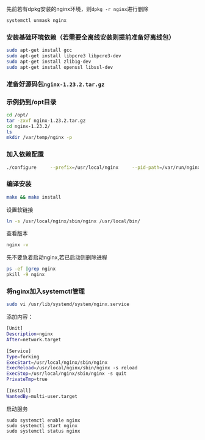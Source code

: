 先前若有dpkg安装的nginx环境，则`dpkg -r nginx`进行删除

```bash
systemctl unmask nginx
```

### 安装基础环境依赖（若需要全离线安装则提前准备好离线包）

```bash
sudo apt-get install gcc
sudo apt-get install libpcre3 libpcre3-dev
sudo apt-get install zlib1g-dev
sudo apt-get install openssl libssl-dev
```

### 准备好源码包`nginx-1.23.2.tar.gz`

### 示例扔到/opt目录

```bash
cd /opt/
tar -zxvf nginx-1.23.2.tar.gz
cd nginx-1.23.2/
ls
mkdir /var/temp/nginx -p
```

### 加入依赖配置

```bash
./configure     --prefix=/usr/local/nginx     --pid-path=/var/run/nginx/nginx.pid     --lock-path=/var/lock/nginx.lock     --error-log-path=/var/log/nginx/error.log     --http-log-path=/var/log/nginx/access.log     --with-http_gzip_static_module     --http-client-body-temp-path=/var/temp/nginx/client     --http-proxy-temp-path=/var/temp/nginx/proxy     --http-fastcgi-temp-path=/var/temp/nginx/fastcgi     --http-uwsgi-temp-path=/var/temp/nginx/uwsgi     --http-scgi-temp-path=/var/temp/nginx/scgi  --with-http_stub_status_module --with-http_ssl_module
```

### 编译安装

```bash
make && make install
```

设置软链接

```bash
ln -s /usr/local/nginx/sbin/nginx /usr/local/bin/
```

查看版本

```bash
nginx -v
```

先不要急着启动nginx,若已启动则删除进程

```bash
ps -ef |grep nginx
pkill -9 nginx
```

### 将nginx加入systemctl管理

```bash
sudo vi /usr/lib/systemd/system/nginx.service
```

添加内容：

```bash
[Unit]
Description=nginx
After=network.target
  
[Service]
Type=forking
ExecStart=/usr/local/nginx/sbin/nginx
ExecReload=/usr/local/nginx/sbin/nginx -s reload
ExecStop=/usr/local/nginx/sbin/nginx -s quit
PrivateTmp=true
  
[Install]
WantedBy=multi-user.target
```

启动服务

```sudo systemctl daemon-reload
sudo systemctl enable nginx
sudo systemctl start nginx
sudo systemctl status nginx
```

